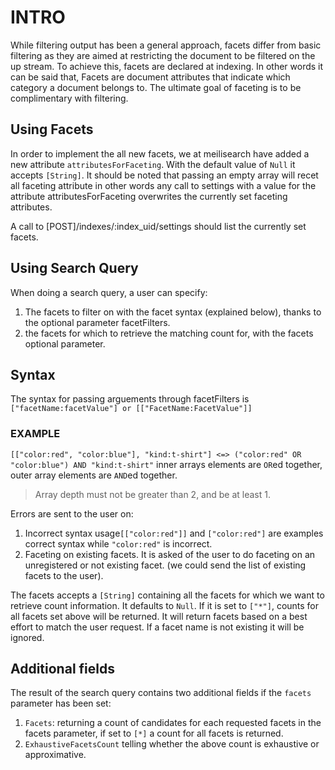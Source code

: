 # INTRO

While filtering output has been a general approach, facets differ from basic filtering as they are aimed at restricting the document to be filtered on the up stream. To achieve this, facets are declared at indexing. In other words it can be said that, Facets are document attributes that indicate which category a document belongs to. The ultimate goal of faceting is to be complimentary with filtering.

## Using Facets
In order to implement the all new facets, we at meilisearch have added a new attribute `attributesForFaceting`. With the default value of `Null` it accepts `[String]`. 
It should be noted that passing an empty array will recet all faceting attribute in other words any call to settings with a value for the attribute attributesForFaceting overwrites the currently set faceting attributes.

A call to [POST]/indexes/:index_uid/settings should list the currently set facets.

## Using Search Query

When doing a search query, a user can specify:
  1. The facets to filter on with the facet syntax (explained below), thanks to the optional parameter facetFilters.  
  2. the facets for which to retrieve the matching count for, with the facets optional parameter.

## Syntax
The syntax for passing arguements through facetFilters is `["facetName:facetValue"] or [["FacetName:FacetValue"]] `

### EXAMPLE
`[["color:red", "color:blue"], "kind:t-shirt"] <=> ("color:red" OR "color:blue") AND "kind:t-shirt"`
inner arrays elements are `OR`ed together, outer array elements are `AND`ed together.
> Array depth must not be greater than 2, and be at least 1.

Errors are sent to the user on:
  1. Incorrect syntax usage`[["color:red"]]` and `["color:red"]` are examples correct syntax while `"color:red"` is incorrect.
  2. Faceting on existing facets. It is asked of the user to do faceting on an unregistered or not existing facet. (we could send the list of existing facets to the user).
    
The facets accepts a `[String]` containing all the facets for which we want to retrieve count information. It defaults to `Null`. If it is set to `["*"]`, counts for all facets set above will be returned. It will return facets based on a best effort to match the user request. If a facet name is not existing it will be ignored.
    
## Additional fields
The result of the search query contains two additional fields if the `facets` parameter has been set:
  1. `Facets`: returning a count of candidates for each requested facets in the facets parameter, if set to `[*]` a count for all facets is returned.
  2. `ExhaustiveFacetsCount` telling whether the above count is exhaustive or approximative.
